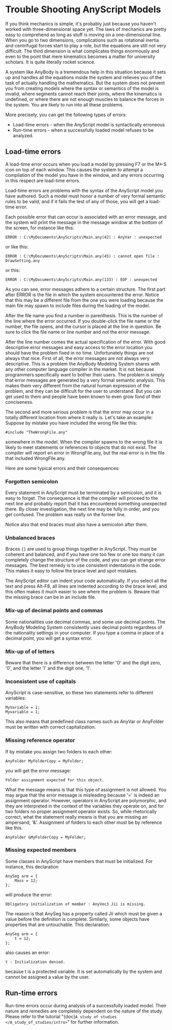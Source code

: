 # Trouble Shooting AnyScript Models

If you think mechanics is simple, it's probably just because you haven't
worked with three-dimensional space yet. The laws of mechanics are
pretty easy to comprehend as long as stuff is moving on a
one-dimensional line. When you go to two dimensions, complications such
as rotational inertia and centrifugal forces start to play a role, but
the equations are still not very difficult. The third dimension is what
complicates things enormously and even to the point that mere kinematics
becomes a matter for university scholars. It is quite literally rocket
science.

A system like AnyBody is a tremendous help in this situation because it
sets up and handles all the equations inside the system and relieves you
of the task of actually handling the mathematics. But the system does
not prevent you from creating models where the syntax or semantics of
the model is invalid, where segments cannot reach their joints, where
the kinematics is undefined, or where there are not enough muscles to
balance the forces in the system. You are likely to run into all these
problems.

More precisely, you can get the following types of errors:

- Load-time errors - when the AnyScript model is syntactically
  erroneous
- Run-time errors - when a successfully loaded model refuses to be
  analyzed.

## Load-time errors

A load-time error occurs when you load a model by pressing F7 or the
M\<-S icon on top of each window. This causes the system to attempt a
compilation of the model you have in the window, and any errors
occurring in this respect are load-time errors.

Load-time errors are problems with the syntax of the AnyScript model you
have authored. Such a model must honor a number of very formal semantic
rules to be valid, and if it fails the test of any of those, you will
get a load-time error.

Each possible error that can occur is associated with an error message,
and the system will print the message in the message window at the
bottom of the screen, for instance like this:

```console
ERROR : C:\MyDocuments\AnyScripts\Main.any(42) : AnyVar : unexpected
```

or like this:

```console
ERROR : C:\MyDocuments\AnyScripts\Main.any(45) : cannot open file : DrawSetting.any
```

or this:

```console
ERROR : C:\MyDocuments\AnyScripts\Main.any(133) : EOF : unexpected
```

As you can see, error messages adhere to a certain structure. The first
part after ERROR is the file in which the system encountered the error.
Notice that this may be a different file from the one you were loading
because the main file may spawn to include files during the loading of
the model.

After the file name you find a number in parenthesis. This is the number
of the line where the error occurred. If you double-click the file name
or the number, the file opens, and the cursor is placed at the line in
question. Be sure to click the file name or line number and not the
error message.

After the line number comes the actual specification of the error. With
good descriptive error messages and easy access to the error location
you should have the problem fixed in no time. Unfortunately things are
not always that nice. First of all, the error messages are not always
very descriptive. This is a problem the AnyBody Modeling System shares
with any other computer language compiler in the market. It is not
because programmers specifically want to bother their users. The problem
is simply that error messages are generated by a very formal semantic
analysis. This makes them very different from the natural human
expression of the problem, and they can be difficult for the user to
understand. But you can get used to them and people have been known to
even grow fond of their conciseness.

The second and more serious problem is that the error may occur in a
totally different location from where it really is. Let's take an
example: Suppose by mistake you have included the wrong file like this:

```AnyScriptDoc
#include "TheWrongFile.any"
```

somewhere in the model. When the compiler spawns to the wrong file it is
likely to meet statements or references to objects that do not exist.
The compiler will report en error in WrongFile.any, but the real error
is in the file that included WrongFile.any.

Here are some typical errors and their consequences:

### Forgotten semicolon

Every statement in AnyScript must be terminated by a semicolon, and it is easy
to forget. The consequence is that the compiler will proceed to the next line
and probably report that it has encountered something unexpected there. By
closer investigation, the next line may be fully in order, and you get confused.
The problem was really on the former line.

Notice also that end braces must also have a semicolon after them.

### Unbalanced braces

Braces `{}` are used to group things together in AnyScript. They must be coherent
and balanced, and if you have one too few or one too many it can completely
change the structure of the code, and you can get strange error messages. The
best remedy is to use consistent indentations in the code. This makes it easy to
follow the brace level and spot mistakes.

The AnyScript editor can indent your code automatically. If you select all the
text and press Alt-F8, all lines are indented according to the brace level, and
this often makes it much easier to see where the problem is. Beware that the
missing brace can be in an include file.

### Mix-up of decimal points and commas

Some nationalities use decimal commas, and some use decimal points. The AnyBody
Modeling System consistently uses decimal points regardless of the nationality
settings in your computer. If you type a comma in place of a decimal point, you
will get a syntax error.

### Mix-up of of letters

Beware that there is a difference between the letter 'O' and the digit zero, '0', and the letter 'l' and the digit one, '1'.

### Inconsistent use of capitals

AnyScript is case-sensitive, so these two statements refer to different variables:

```AnyScriptDoc
MyVariable = 1;
Myvariable = 1;
```

This also means that predefined class names such as AnyVar or AnyFolder must be written with correct capitalization.

### Missing reference operator

If by mistake you assign two folders to each other:

```AnyScriptDoc
AnyFolder MyFolderCopy = MyFolder;
```

you will get the error message:

```console
Folder assignment expected for this object.
```

What the message means is that this type of assignment is not allowed. You may
argue that the error message is misleading because '=' is indeed an assignment
operator. However, operators in AnyScript are polymorphic, and they are
interpreted in the context of the variables they operate on, and for two folders
no proper assignment operator exists. So, while rhetorically correct, what the
statement really means is that you are missing an ampersand, '&'. Assignment of
folders to each other must be by reference like this.

```AnyScriptDoc
AnyFolder &MyFolderCopy = MyFolder;
```

### Missing expected members

Some classes in AnyScript have members that must be initialized. For instance,
this declaration

```AnyScriptDoc
AnySeg arm = {
    Mass = 12;
};
```

will produce the error:

```console
Obligatory initialization of member : AnyVec3 Jii is missing.
```

The reason is that AnySeg has a property called Jii which must be given a value
before the definition is complete. Similarly, some objects have properties that
are untouchable. This declaration:

```AnyScriptDoc
AnySeg arm = {
    t = 12;
};
```

also causes an error:

```console
t : Initialization denied.
```

because t is a protected variable. It is set automatically by the system and
cannot be assigned a value by the user.

## Run-time errors

Run-time errors occur during analysis of a successfully loaded model.
Their nature and remedies are completely dependent on the nature of the
study. Please refer to the tutorial "{doc}`A study of studies </A_study_of_studies/intro>`" for further
information.
